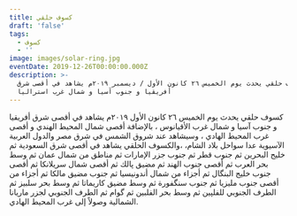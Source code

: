 ```yaml
---
title: كسوف حلقي
draft: 'false'
tags:
  - كسوف
  - ''
image: images/solar-ring.jpg
eventDate: 2019-12-26T00:00:00.000Z
description: >-
  كسوف حلقي يحدث يوم الخميس ٢٦ كانون الأول / ديسمبر ٢٠١٩م يشاهد في أقصى شرق
  أفريقيا و جنوب آسيا و شمال غرب استراليا
---
```


كسوف حلقي يحدث يوم الخميس ٢٦ كانون الأول ٢٠١٩م يشاهد في أقصى شرق أفريقيا و جنوب آسيا و شمال غرب الأقيانوس ، بالإضافة أقصى شمال المحيط الهندي و أقصى غرب المحيط الهادي ، وسيشاهد عند شروق الشمس في شرق مصر والدول العربية الآسيوية عدا سواحل بلاد الشام، ،والكسوف الحلقي يشاهد في أقصى شرق السعودية ثم خليج البحرين ثم جنوب قطر ثم جنوب جزر الإمارات ثم مناطق من شمال عمان ثم وسط بحر العرب ثم أقصى جنوب الهند ثم مضيق پالك ثم أقصى شمال سريلانكا ثم أقصى جنوب خليج البنگال ثم أجزاء من شمال أندونيسيا ثم جنوب مضيق مالكا ثم أجزاء من أقصى جنوب مليزيا ثم جنوب سنگفورة ثم وسط مضيق كاريماتا ثم وسط بحر سلبيز ثم الطرف الجنوبي للفلپين ثم وسط بحر الفلبين ثم گوام ثم الطرف الجنوبي لجزر ماريانا الشمالية وصولاً إلى غرب المحيط الهادي.
